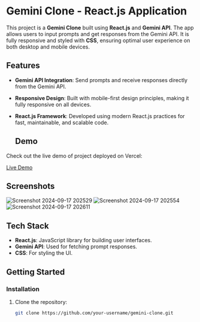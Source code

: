 # Gemini Clone - React.js Application

This project is a **Gemini Clone** built using **React.js** and **Gemini API**. The app allows users to input prompts and get responses from the Gemini API. It is fully responsive and styled with **CSS**, ensuring optimal user experience on both desktop and mobile devices.

## Features

- **Gemini API Integration**: Send prompts and receive responses directly from the Gemini API.
- **Responsive Design**: Built with mobile-first design principles, making it fully responsive on all devices.
- **React.js Framework**: Developed using modern React.js practices for fast, maintainable, and scalable code.


  ## Demo

Check out the live demo of  project deployed on Vercel:

[Live Demo](https://gemini-clone-atul.vercel.app/)

## Screenshots

![Screenshot 2024-09-17 202529](https://github.com/user-attachments/assets/68fb3946-0c43-43a5-b917-323d0eabc8e7)
![Screenshot 2024-09-17 202554](https://github.com/user-attachments/assets/b0c1788c-cb9c-4d16-b689-828359a6e588)
![Screenshot 2024-09-17 202611](https://github.com/user-attachments/assets/266500aa-144a-4f58-944d-6c7e25737ffb)



## Tech Stack

- **React.js**: JavaScript library for building user interfaces.
- **Gemini API**: Used for fetching prompt responses.
- **CSS**: For styling the UI.

## Getting Started

### Installation

1. Clone the repository:

   ```bash
   git clone https://github.com/your-username/gemini-clone.git
